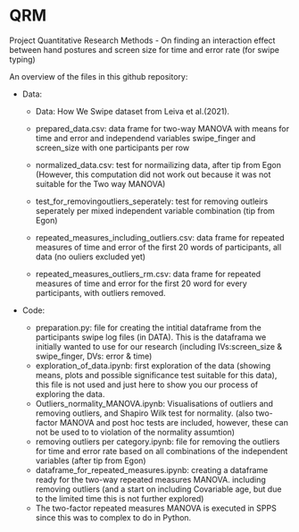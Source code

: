 # QRM
Project Quantitative Research Methods - On finding an interaction effect between hand postures and screen size for time and error rate (for swipe typing)

An overview of the files in this github repository:
- Data:
    - Data: How We Swipe dataset from Leiva et al.(2021).
    - prepared_data.csv: data frame for two-way MANOVA with means for time and error and independend variables swipe_finger and screen_size with one participants per row
    - normalized_data.csv: test for normailizing data, after tip from Egon (However, this computation did not work out because it was not suitable for the Two way MANOVA)
    - test_for_removingoutliers_seperately: test for removing outleirs seperately per mixed independent variable combination (tip from Egon)
  
    - repeated_measures_including_outliers.csv: data frame for repeated measures of time and error of the first 20 words of participants, all data (no ouliers excluded yet)
    - repeated_measures_outliers_rm.csv: data frame for repeated measures of time and error for the first 20 word for every participants, with outliers removed.

- Code:
    - preparation.py: file for creating the intitial dataframe from the participants swipe log files (in DATA). This is the dataframa we initially wanted to use for our research (including  IVs:screen_size & swipe_finger, DVs: error & time)
    - exploration_of_data.ipynb: first exploration of the data (showing means, plots and possible significance test suitable for this data), this file is not used and just here to show you our process of exploring the data.
    - Outliers_normality_MANOVA.ipynb: Visualisations of outliers and removing outliers, and Shapiro Wilk test for normality. (also two-factor MANOVA and post hoc tests are included, however, these can not be used to to violation of the normality assumtion)
    - removing outliers per category.ipynb: file for removing the outliers for time and error rate based on all combinations of the independent variables (after tip from Egon)
    - dataframe_for_repeated_measures.ipynb: creating a dataframe ready for the two-way repeated measures MANOVA. including removing outliers (and a start on including Covariable age, but due to the limited time this is not further explored)
    - The two-factor repeated measures MANOVA is executed in SPPS since this was to complex to do in Python. 
      
